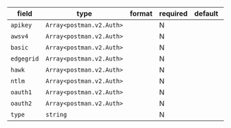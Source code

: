 | field | type | format | required | default | description |
|---|---|---|---|---|---|
| `apikey` | `Array<postman.v2.Auth>` |  | N |  |
| `awsv4` | `Array<postman.v2.Auth>` |  | N |  |
| `basic` | `Array<postman.v2.Auth>` |  | N |  |
| `edgegrid` | `Array<postman.v2.Auth>` |  | N |  |
| `hawk` | `Array<postman.v2.Auth>` |  | N |  |
| `ntlm` | `Array<postman.v2.Auth>` |  | N |  |
| `oauth1` | `Array<postman.v2.Auth>` |  | N |  |
| `oauth2` | `Array<postman.v2.Auth>` |  | N |  |
| `type` | `string` |  | N |  |
